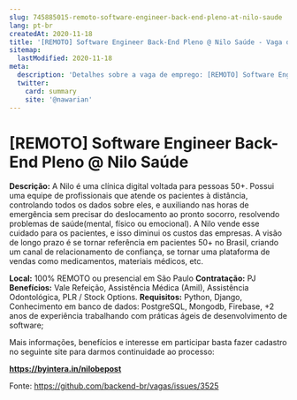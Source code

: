 ```yaml
---
slug: 745885015-remoto-software-engineer-back-end-pleno-at-nilo-saude
lang: pt-br
createdAt: 2020-11-18
title: '[REMOTO] Software Engineer Back-End Pleno @ Nilo Saúde - Vaga de Emprego'
sitemap:
  lastModified: 2020-11-18
meta:
  description: 'Detalhes sobre a vaga de emprego: [REMOTO] Software Engineer Back-End Pleno @ Nilo Saúde'
  twitter:
    card: summary
    site: '@nawarian'
---
```


# [REMOTO] Software Engineer Back-End Pleno @ Nilo Saúde

**Descrição:**  A Nilo é uma clínica digital voltada para pessoas 50+. Possui uma equipe de profissionais que atende os pacientes à distância, controlando todos os dados sobre eles, e auxiliando nas horas de emergência sem precisar do deslocamento ao pronto socorro, resolvendo problemas de saúde(mental, físico ou emocional). A Nilo vende esse cuidado para os pacientes, e isso diminui os custos das empresas. A visão de longo prazo é se tornar referência em pacientes 50+ no Brasil, criando um canal de relacionamento de confiança, se tornar uma plataforma de vendas como medicamentos, materiais médicos, etc. 

**Local:** 100% REMOTO ou presencial em São Paulo
**Contratação:** PJ
**Benefícios:** Vale Refeição, Assistência Médica (Amil), Assistência Odontológica, PLR / Stock Options.
**Requisitos:** Python, Django, Conhecimento em banco de dados: PostgreSQL, Mongodb, Firebase, +2 anos de experiência trabalhando com práticas ágeis de desenvolvimento de software;

Mais informações, benefícios e interesse em participar basta fazer cadastro no seguinte site para darmos continuidade ao processo:

**https://byintera.in/nilobepost**

Fonte: https://github.com/backend-br/vagas/issues/3525
